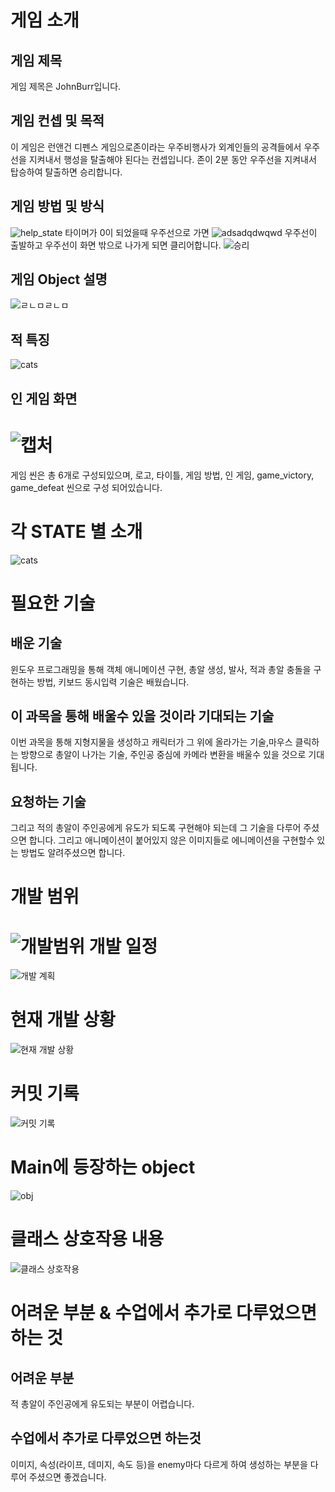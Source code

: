 게임 소개 
==============================
## 게임 제목
게임 제목은 JohnBurr입니다.
## 게임 컨셉 및 목적
이 게임은 런앤건 디펜스 게임으로존이라는 우주비행사가 외계인들의 공격들에서 우주선을 지켜내서 행성을 탈출해야 된다는 컨셉입니다.
존이 2분 동안 우주선을 지켜내서 탑승하여 탈출하면 승리합니다.

## 게임 방법 및 방식
![help_state](https://user-images.githubusercontent.com/71173523/101070077-3568bb00-35de-11eb-9286-5ceb94ac8bb9.png)
타이머가 0이 되었을때 우주선으로 가면
![adsadqdwqwd](https://user-images.githubusercontent.com/71173523/101073735-3cde9300-35e3-11eb-8d6d-0a0bd861ba84.PNG)
우주선이 출발하고 우주선이 화면 밖으로 나가게 되면 클리어합니다.
![승리](https://user-images.githubusercontent.com/71173523/101073825-5a136180-35e3-11eb-8c43-14e5da20dc7c.PNG)
## 게임 Object 설명
![ㄹㄴㅁㄹㄴㅁ](https://user-images.githubusercontent.com/71173523/101143144-dea0c700-3659-11eb-8b5c-2ce85a402cca.jpg)
## 적 특징
![cats](https://user-images.githubusercontent.com/71173523/101072139-ecfecc80-35e0-11eb-8aa4-faae5afa1150.jpg)
## 인 게임 화면
![캡처](https://user-images.githubusercontent.com/71173523/101070173-54ffe380-35de-11eb-9396-c1e3d1faf267.PNG)
========================================
게임 씬은 총 6개로 구성되있으며, 로고, 타이틀, 게임 방법, 인 게임, game_victory, game_defeat  씬으로 구성 되어있습니다.

 
각 STATE 별 소개
==============================================
![cats](https://user-images.githubusercontent.com/71173523/101145389-0e9d9980-365d-11eb-840e-f7349ac8e6d7.jpg)

필요한 기술
==================================================
## 배운 기술
윈도우 프로그래밍을 통해 객체 애니메이션 구현, 총알 생성, 발사, 적과 총알 충돌을 구현하는 방법, 키보드 동시입력 기술은 배웠습니다.
## 이 과목을 통해 배울수 있을 것이라 기대되는 기술
이번 과목을 통해 지형지물을 생성하고 캐릭터가 그 위에 올라가는 기술,마우스 클릭하는 방향으로
총알이 나가는 기술, 주인공 중심에 카메라 변환을 배울수 있을 것으로 기대됩니다. 
## 요청하는 기술
그리고 적의 총알이 주인공에게 유도가 되도록 구현해야 되는데 그 기술을 다루어 주셨으면 합니다. 그리고 애니메이션이 붙어있지
않은 이미지들로 에니메이션을 구현할수 있는 방법도 알려주셨으면 합니다.

개발 범위
==================================================
![개발범위](https://user-images.githubusercontent.com/71173523/95606510-640e5d80-0a95-11eb-92fd-86fe531a74b1.PNG)
개발 일정
==================================================
![개발 계획](https://user-images.githubusercontent.com/71173523/95606513-653f8a80-0a95-11eb-90d3-d60e50c4e33f.PNG)

현재 개발 상황
==================================================
![현재 개발 상황](https://user-images.githubusercontent.com/71173523/99969082-54e13600-2ddd-11eb-8481-337cfe0c521a.PNG)

커밋 기록
=====================================================
![커밋 기록](https://user-images.githubusercontent.com/71173523/99969149-6aeef680-2ddd-11eb-8b0c-a923cf1ecf1b.PNG)

Main에 등장하는 object
=======================================================
![obj](https://user-images.githubusercontent.com/71173523/99969184-77734f00-2ddd-11eb-8884-ca60cda94f63.PNG)

클래스 상호작용 내용
=========================================================
![클래스 상호작용](https://user-images.githubusercontent.com/71173523/99969231-86f29800-2ddd-11eb-8a2a-3aa4069cae79.PNG)

어려운 부분 & 수업에서 추가로 다루었으면 하는 것
==================================================
## 어려운 부분
적 총알이 주인공에게 유도되는 부분이 어렵습니다.

## 수업에서 추가로 다루었으면 하는것
이미지, 속성(라이프, 데미지, 속도 등)을 enemy마다 다르게 하여 생성하는 부분을 다루어 주셨으면 좋겠습니다.  